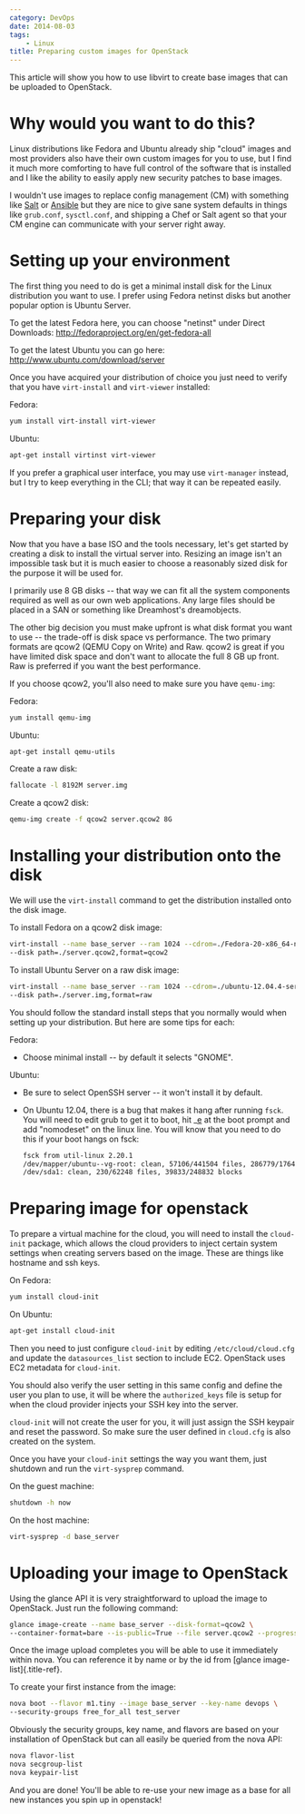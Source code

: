 ```yaml
---
category: DevOps
date: 2014-08-03
tags:
    - Linux
title: Preparing custom images for OpenStack
---
```


This article will show you how to use libvirt to create base images that
can be uploaded to OpenStack.

# Why would you want to do this?

Linux distributions like Fedora and Ubuntu already ship \"cloud\" images
and most providers also have their own custom images for you to use, but
I find it much more comforting to have full control of the software that
is installed and I like the ability to easily apply new security patches
to base images.

I wouldn\'t use images to replace config management (CM) with something
like [Salt](http://www.saltstack.com/) or
[Ansible](http://www.ansible.com/) but they are nice to give sane system
defaults in things like `grub.conf`, `sysctl.conf`, and shipping a Chef
or Salt agent so that your CM engine can communicate with your server
right away.

# Setting up your environment

The first thing you need to do is get a minimal install disk for the
Linux distribution you want to use. I prefer using Fedora netinst disks
but another popular option is Ubuntu Server.

To get the latest Fedora here, you can choose \"netinst\" under Direct
Downloads: <http://fedoraproject.org/en/get-fedora-all>

To get the latest Ubuntu you can go here:
<http://www.ubuntu.com/download/server>

Once you have acquired your distribution of choice you just need to
verify that you have `virt-install` and `virt-viewer` installed:

Fedora:

```bash
yum install virt-install virt-viewer
```

Ubuntu:

```bash
apt-get install virtinst virt-viewer
```

If you prefer a graphical user interface, you may use `virt-manager`
instead, but I try to keep everything in the CLI; that way it can be
repeated easily.

# Preparing your disk

Now that you have a base ISO and the tools necessary, let\'s get started
by creating a disk to install the virtual server into. Resizing an image
isn\'t an impossible task but it is much easier to choose a reasonably
sized disk for the purpose it will be used for.

I primarily use 8 GB disks \-- that way we can fit all the system
components required as well as our own web applications. Any large files
should be placed in a SAN or something like Dreamhost\'s dreamobjects.

The other big decision you must make upfront is what disk format you
want to use \-- the trade-off is disk space vs performance. The two
primary formats are qcow2 (QEMU Copy on Write) and Raw. qcow2 is great
if you have limited disk space and don\'t want to allocate the full 8 GB
up front. Raw is preferred if you want the best performance.

If you choose qcow2, you\'ll also need to make sure you have `qemu-img`:

Fedora:

```bash
yum install qemu-img
```

Ubuntu:

```bash
apt-get install qemu-utils
```

Create a raw disk:

```bash
fallocate -l 8192M server.img
```

Create a qcow2 disk:

```bash
qemu-img create -f qcow2 server.qcow2 8G
```

# Installing your distribution onto the disk

We will use the `virt-install` command to get the distribution installed
onto the disk image.

To install Fedora on a qcow2 disk image:

```bash
virt-install --name base_server --ram 1024 --cdrom=./Fedora-20-x86_64-netinst.iso \
--disk path=./server.qcow2,format=qcow2
```

To install Ubuntu Server on a raw disk image:

```bash
virt-install --name base_server --ram 1024 --cdrom=./ubuntu-12.04.4-server-amd64.iso \
--disk path=./server.img,format=raw
```

You should follow the standard install steps that you normally would
when setting up your distribution. But here are some tips for each:

Fedora:

-   Choose minimal install \-- by default it selects \"GNOME\".

Ubuntu:

-   Be sure to select OpenSSH server \-- it won\'t install it by
    default.

-   On Ubuntu 12.04, there is a bug that makes it hang after running
    `fsck`. You will need to edit grub to get it to boot, hit \_[e]() at
    the boot prompt and add \"nomodeset\" on the linux line. You will
    know that you need to do this if your boot hangs on fsck:

    ```bash
    fsck from util-linux 2.20.1
    /dev/mapper/ubuntu--vg-root: clean, 57106/441504 files, 286779/1764352 blocks
    /dev/sda1: clean, 230/62248 files, 39833/248832 blocks
    ```

# Preparing image for openstack

To prepare a virtual machine for the cloud, you will need to install the
`cloud-init` package, which allows the cloud providers to inject certain
system settings when creating servers based on the image. These are
things like hostname and ssh keys.

On Fedora:

```bash
yum install cloud-init
```

On Ubuntu:

```bash
apt-get install cloud-init
```

Then you need to just configure `cloud-init` by editing
`/etc/cloud/cloud.cfg` and update the `datasources_list` section to
include EC2. OpenStack uses EC2 metadata for `cloud-init`.

You should also verify the user setting in this same config and define
the user you plan to use, it will be where the `authorized_keys` file is
setup for when the cloud provider injects your SSH key into the server.

`cloud-init` will not create the user for you, it will just assign the
SSH keypair and reset the password. So make sure the user defined in
`cloud.cfg` is also created on the system.

Once you have your `cloud-init` settings the way you want them, just
shutdown and run the `virt-sysprep` command.

On the guest machine:

```bash
shutdown -h now
```

On the host machine:

```bash
virt-sysprep -d base_server
```

# Uploading your image to OpenStack

Using the glance API it is very straightforward to upload the image to
OpenStack. Just run the following command:

```bash
glance image-create --name base_server --disk-format=qcow2 \
--container-format=bare --is-public=True --file server.qcow2 --progress
```

Once the image upload completes you will be able to use it immediately
within nova. You can reference it by name or by the id from [glance
image-list]{.title-ref}.

To create your first instance from the image:

```bash
nova boot --flavor m1.tiny --image base_server --key-name devops \
--security-groups free_for_all test_server
```

Obviously the security groups, key name, and flavors are based on your
installation of OpenStack but can all easily be queried from the nova
API:

```bash
nova flavor-list
nova secgroup-list
nova keypair-list
```

And you are done! You\'ll be able to re-use your new image as a base for
all new instances you spin up in openstack!
